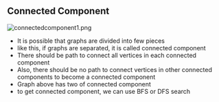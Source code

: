 ## Connected Component
![connectedcomponent1.png](https://images.velog.io/post-images/jakeseo_me/ad3a3780-465c-11e9-bed8-cf3d86830e00/connectedcomponent1.png)
- It is possible that graphs are divided into few pieces
- like this, if graphs are separated, it is called connected component
- There should be path to connect all vertices in each connected component
- Also, there should be no path to connect vertices in other connected components to become a connected component
- Graph above has two of connected component
- to get connected component, we can use BFS or DFS search
